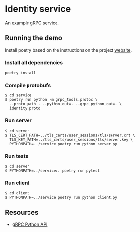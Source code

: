 # Identity service

An example gRPC service.

## Running the demo

Install poetry based on the instructions on the project [website](https://python-poetry.org).

### Install all dependencies 

```
poetry install
```

### Compile protobufs

```
$ cd service
$ poetry run python -m grpc_tools.protoc \
  --proto_path . --python_out=. --grpc_python_out=. \
  identity.proto
```

### Run server

```
$ cd server
$ TLS_CERT_PATH=../tls_certs/user_sessions/tls/server.crt \
  TLS_KEY_PATH=../tls_certs/user_sessions/tls/server.key \
  PYTHONPATH=../service poetry run python server.py
```

### Run tests

```
$ cd server
$ PYTHONPATH=../service:. poetry run pytest
```


### Run client

```
$ cd client
$ PYTHONPATH=../service poetry run python client.py
```

## Resources

- [gRPC Python API](https://grpc.github.io/grpc/python/grpc.html#)
